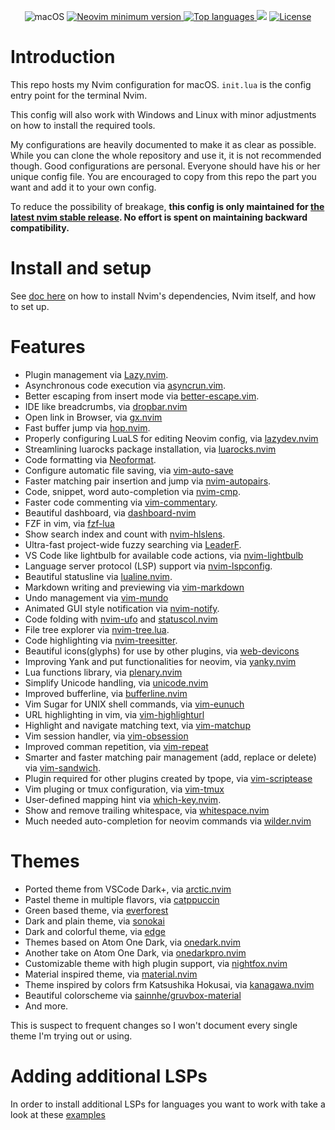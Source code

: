 <div align="center">
<p>
    <a>
      <img alt="macOS" src="https://img.shields.io/badge/macOS-%23.svg?style=flat-square&logo=apple&color=000000&logoColor=white" />
    </a>
    <a href="https://github.com/neovim/neovim/releases/tag/stable">
      <img src="https://img.shields.io/badge/Neovim-0.10.3-blueviolet.svg?style=flat-square&logo=Neovim&logoColor=green" alt="Neovim minimum version"/>
    </a>
    <a href="https://github.com/NicoMadry/neovim_config/search?l=vim-script">
      <img src="https://img.shields.io/github/languages/top/NicoMadry/neovim_config" alt="Top languages"/>
    </a>
    <a>
      <img src="https://img.shields.io/github/repo-size/NicoMadry/neovim_config?style=flat-square" />
    </a>
    <a href="https://github.com/NicoMadry/neovim_config/blob/master/LICENSE">
      <img src="https://img.shields.io/github/license/NicoMadry/neovim_config?style=flat-square&logo=GNU&label=License" alt="License"/>
    </a>
</p>
</div>

# Introduction

This repo hosts my Nvim configuration for macOS.
`init.lua` is the config entry point for the terminal Nvim.

This config will also work with Windows and Linux with minor adjustments on how to install the
required tools.

My configurations are heavily documented to make it as clear as possible.
While you can clone the whole repository and use it, it is not recommended though.
Good configurations are personal.
Everyone should have his or her unique config file.
You are encouraged to copy from this repo the part you want and add it to your own config.

To reduce the possibility of breakage, **this config is only maintained
for [the latest nvim stable release](https://github.com/neovim/neovim/releases/tag/stable).
No effort is spent on maintaining backward compatibility.**

# Install and setup

See [doc here](docs/README.md) on how to install Nvim's dependencies, Nvim itself,
and how to set up.

# Features

+ Plugin management via [Lazy.nvim](https://github.com/folke/lazy.nvim).
+ Asynchronous code execution via [asyncrun.vim](https://github.com/skywind3000/asyncrun.vim).
+ Better escaping from insert mode
  via [better-escape.vim](https://github.com/nvim-zh/better-escape.vim).
+ IDE like breadcrumbs, via [dropbar.nvim](https://github.com/Bekaboo/dropbar.nvim)
+ Open link in Browser, via [gx.nvim](https://github.com/chrishrb/gx.nvim)
+ Fast buffer jump via [hop.nvim](https://github.com/phaazon/hop.nvim).
+ Properly configuring LuaLS for editing Neovim config,
  via [lazydev.nvim](https://github.com/folke/lazydev.nvim)
+ Streamlining luarocks package installation,
  via [luarocks.nvim](https://github.com/vhyrro/luarocks.nvim)
+ Code formatting via [Neoformat](https://github.com/sbdchd/neoformat).
+ Configure automatic file saving, via [vim-auto-save](https://github.com/907th/vim-auto-save)
+ Faster matching pair insertion and jump
  via [nvim-autopairs](https://github.com/windwp/nvim-autopairs).
+ Code, snippet, word auto-completion via [nvim-cmp](https://github.com/hrsh7th/nvim-cmp).
+ Faster code commenting via [vim-commentary](https://github.com/tpope/vim-commentary).
+ Beautiful dashboard, via [dashboard-nvim](https://github.com/nvimdev/dashboard-nvim)
+ FZF in vim, via [fzf-lua](https://github.com/ibhagwan/fzf-lua)
+ Show search index and count with [nvim-hlslens](https://github.com/kevinhwang91/nvim-hlslens).
+ Ultra-fast project-wide fuzzy searching via [LeaderF](https://github.com/Yggdroot/LeaderF).
+ VS Code like lightbulb for available code actions,
  via [nvim-lightbulb](https://github.com/kosayoda/nvim-lightbulb)
+ Language server protocol (LSP) support
  via [nvim-lspconfig](https://github.com/neovim/nvim-lspconfig).
+ Beautiful statusline via [lualine.nvim](https://github.com/nvim-lualine/lualine.nvim).
+ Markdown writing and previewing via [vim-markdown](https://github.com/preservim/vim-markdown)
+ Undo management via [vim-mundo](https://github.com/simnalamburt/vim-mundo)
+ Animated GUI style notification via [nvim-notify](https://github.com/rcarriga/nvim-notify).
+ Code folding with [nvim-ufo](https://github.com/kevinhwang91/nvim-ufo)
  and [statuscol.nvim](https://github.com/luukvbaal/statuscol.nvim)
+ File tree explorer via [nvim-tree.lua](https://github.com/nvim-tree/nvim-tree.lua).
+ Code highlighting via [nvim-treesitter](https://github.com/nvim-treesitter/nvim-treesitter).
+ Beautiful icons(glyphs) for use by other plugins,
  via [web-devicons](https://github.com/nvim-tree/nvim-web-devicons)
+ Improving Yank and put functionalities for neovim, via [yanky.nvim](https://github.com/gbprod/yanky.nvim)
+ Lua functions library, via [plenary.nvim](https://github.com/nvim-lua/plenary.nvim)
+ Simplify Unicode handling, via [unicode.nvim](https://github.com/chrisbra/unicode.vim)
+ Improved bufferline, via [bufferline.nvim](https://github.com/akinsho/bufferline.nvim)
+ Vim Sugar for UNIX shell commands, via [vim-eunuch](https://github.com/tpope/vim-eunuch)
+ URL highlighting in vim, via [vim-highlighturl](https://github.com/itchyny/vim-highlighturl)
+ Highlight and navigate matching text, via [vim-matchup](https://github.com/andymass/vim-matchup)
+ Vim session handler, via [vim-obsession](https://github.com/tpope/vim-obsession)
+ Improved comman repetition, via [vim-repeat](https://github.com/tpope/vim-repeat)
+ Smarter and faster matching pair management (add, replace or delete)
  via [vim-sandwich](https://github.com/machakann/vim-sandwich).
+ Plugin required for other plugins created by tpope, via [vim-scriptease](https://github.com/tpope/vim-scriptease)
+ Vim pluging or tmux configuration, via [vim-tmux](https://github.com/tmux-plugins/vim-tmux)
+ User-defined mapping hint via [which-key.nvim](https://github.com/folke/which-key.nvim).
+ Show and remove trailing whitespace, via [whitespace.nvim](https://github.com/nvim-zh/whitespace.nvim)
+ Much needed auto-completion for neovim commands via [wilder.nvim](https://github.com/gelguy/wilder.nvim)

# Themes

+ Ported theme from VSCode Dark+, via [arctic.nvim](https://github.com/rockyzhang24/arctic.nvim)
+ Pastel theme in multiple flavors, via [catppuccin](https://github.com/catppuccin/nvim)
+ Green based theme, via [everforest](https://github.com/sainnhe/everforest)
+ Dark and plain theme, via [sonokai](https://github.com/sainnhe/sonokai)
+ Dark and colorful theme, via [edge](https://github.com/sainnhe/edge)
+ Themes based on Atom One Dark, via [onedark.nvim](https://github.com/navarasu/onedark.nvim)
+ Another take on Atom One Dark, via [onedarkpro.nvim](https://github.com/olimorris/onedarkpro.nvim)
+ Customizable theme with high plugin support, via [nightfox.nvim](https://github.com/EdenEast/nightfox.nvim)
+ Material inspired theme, via [material.nvim](https://github.com/marko-cerovac/material.nvim)
+ Theme inspired by colors frm Katsushika Hokusai, via [kanagawa.nvim](https://github.com/rebelot/kanagawa.nvim)
+ Beautiful colorscheme via [sainnhe/gruvbox-material](https://github.com/sainnhe/gruvbox-material)
+ And more.

This is suspect to frequent changes so I won't document every single theme I'm trying out or using.

# Adding additional LSPs

In order to install additional LSPs for languages you want to work with take a look at these
[examples](https://github.com/neovim/nvim-lspconfig/blob/master/doc/configs.md#jqlst)

